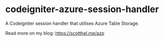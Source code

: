 # codeigniter-azure-session-handler
A Codeigniter session handler that utilises Azure Table Storage. 

Read more on my blog: https://scotthel.me/azp
